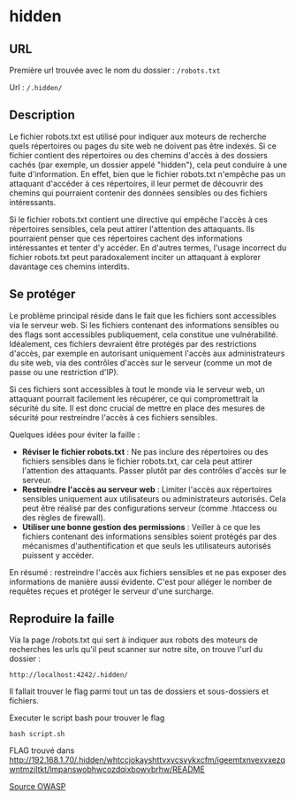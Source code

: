# hidden

## URL

Première url trouvée avec le nom du dossier : `/robots.txt`

Url : `/.hidden/`

## Description

Le fichier robots.txt est utilisé pour indiquer aux moteurs de recherche quels répertoires ou pages du site web ne doivent pas être indexés. Si ce fichier contient des répertoires ou des chemins d'accès à des dossiers cachés (par exemple, un dossier appelé "hidden"), cela peut conduire à une fuite d'information. En effet, bien que le fichier robots.txt n'empêche pas un attaquant d'accéder à ces répertoires, il leur permet de découvrir des chemins qui pourraient contenir des données sensibles ou des fichiers intéressants.

Si le fichier robots.txt contient une directive qui empêche l'accès à ces répertoires sensibles, cela peut attirer l'attention des attaquants. Ils pourraient penser que ces répertoires cachent des informations intéressantes et tenter d'y accéder. En d'autres termes, l'usage incorrect du fichier robots.txt peut paradoxalement inciter un attaquant à explorer davantage ces chemins interdits.

## Se protéger

Le problème principal réside dans le fait que les fichiers sont accessibles via le serveur web. Si les fichiers contenant des informations sensibles ou des flags sont accessibles publiquement, cela constitue une vulnérabilité. Idéalement, ces fichiers devraient être protégés par des restrictions d'accès, par exemple en autorisant uniquement l'accès aux administrateurs du site web, via des contrôles d'accès sur le serveur (comme un mot de passe ou une restriction d'IP).

Si ces fichiers sont accessibles à tout le monde via le serveur web, un attaquant pourrait facilement les récupérer, ce qui compromettrait la sécurité du site. Il est donc crucial de mettre en place des mesures de sécurité pour restreindre l'accès à ces fichiers sensibles.

Quelques idées pour éviter la faille :

- **Réviser le fichier robots.txt** : Ne pas inclure des répertoires ou des fichiers sensibles dans le fichier robots.txt, car cela peut attirer l'attention des attaquants. Passer plutôt par des contrôles d'accès sur le serveur.
- **Restreindre l'accès au serveur web** : Limiter l'accès aux répertoires sensibles uniquement aux utilisateurs ou administrateurs autorisés. Cela peut être réalisé par des configurations serveur (comme .htaccess ou des règles de firewall).
- **Utiliser une bonne gestion des permissions** : Veiller à ce que les fichiers contenant des informations sensibles soient protégés par des mécanismes d'authentification et que seuls les utilisateurs autorisés puissent y accéder.

En résumé : restreindre l'accès aux fichiers sensibles et ne pas exposer des informations de manière aussi évidente.
C'est pour alléger le nomber de requêtes reçues et protéger le serveur d'une surcharge.

## Reproduire la faille

Via la page /robots.txt qui sert à indiquer aux robots des moteurs de recherches les urls qu'il peut scanner sur notre site, on trouve l'url du dossier :
```
http://localhost:4242/.hidden/
```
Il fallait trouver le flag parmi tout un tas de dossiers et sous-dossiers et fichiers. 

Executer le script bash pour trouver le flag
```
bash script.sh
```
FLAG trouvé dans http://192.168.1.70/.hidden/whtccjokayshttvxycsvykxcfm/igeemtxnvexvxezqwntmzjltkt/lmpanswobhwcozdqixbowvbrhw/README

[Source OWASP](https://owasp.org/www-project-web-security-testing-guide/v42/4-Web_Application_Security_Testing/01-Information_Gathering/03-Review_Webserver_Metafiles_for_Information_Leakage)


